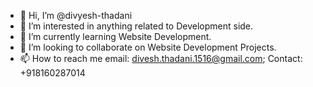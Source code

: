 - 👋 Hi, I’m @divyesh-thadani
- 👀 I’m interested in anything related to Development side.
- 🌱 I’m currently learning Website Development.
- 💞️ I’m looking to collaborate on Website Development Projects.
- 📫 How to reach me email: divesh.thadani.1516@gmail.com; Contact: +918160287014

<!---
divyesh-thadani/divyesh-thadani is a ✨ special ✨ repository because its `README.md` (this file) appears on your GitHub profile.
You can click the Preview link to take a look at your changes.
--->
